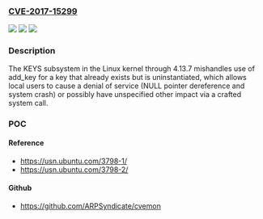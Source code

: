 ### [CVE-2017-15299](https://cve.mitre.org/cgi-bin/cvename.cgi?name=CVE-2017-15299)
![](https://img.shields.io/static/v1?label=Product&message=n%2Fa&color=blue)
![](https://img.shields.io/static/v1?label=Version&message=n%2Fa&color=blue)
![](https://img.shields.io/static/v1?label=Vulnerability&message=n%2Fa&color=brighgreen)

### Description

The KEYS subsystem in the Linux kernel through 4.13.7 mishandles use of add_key for a key that already exists but is uninstantiated, which allows local users to cause a denial of service (NULL pointer dereference and system crash) or possibly have unspecified other impact via a crafted system call.

### POC

#### Reference
- https://usn.ubuntu.com/3798-1/
- https://usn.ubuntu.com/3798-2/

#### Github
- https://github.com/ARPSyndicate/cvemon

